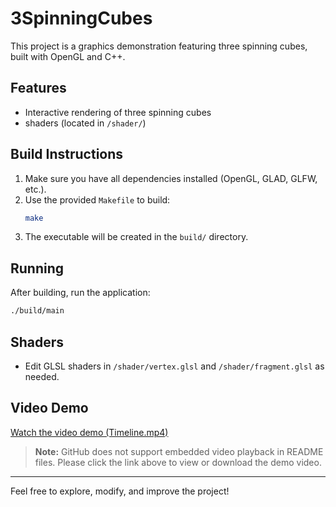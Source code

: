 # 3SpinningCubes

This project is a graphics demonstration featuring three spinning cubes, built with OpenGL and C++.

## Features
- Interactive rendering of three spinning cubes
- shaders (located in `/shader/`)

## Build Instructions
1. Make sure you have all dependencies installed (OpenGL, GLAD, GLFW, etc.).
2. Use the provided `Makefile` to build:
   ```sh
   make
   ```
3. The executable will be created in the `build/` directory.

## Running
After building, run the application:
```sh
./build/main
```

## Shaders
- Edit GLSL shaders in `/shader/vertex.glsl` and `/shader/fragment.glsl` as needed.

## Video Demo
[Watch the video demo (Timeline.mp4)](./video/Timeline.mp4)

> **Note:** GitHub does not support embedded video playback in README files. Please click the link above to view or download the demo video.

---

Feel free to explore, modify, and improve the project!
